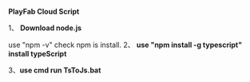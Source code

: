 **PlayFab Cloud Script**


1、 **Download   node.js**

   use "npm -v" check npm is install.
2、 **use "npm install -g typescript"  install typeScript**

3、**use cmd  run TsToJs.bat**